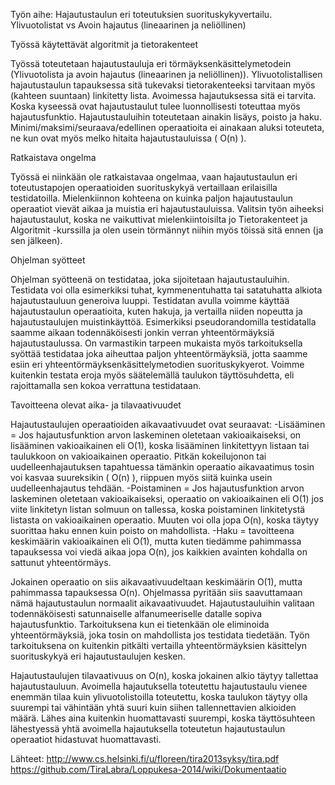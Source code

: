 Työn aihe: Hajautustaulun eri toteutuksien suorituskykyvertailu. Ylivuotolistat vs Avoin hajautus (lineaarinen ja neliöllinen)



Työssä käytettävät algoritmit ja tietorakenteet

Työssä toteutetaan hajautustauluja eri törmäyksenkäsittelymetodein (Ylivuotolista ja avoin hajautus (lineaarinen ja neliöllinen)). Ylivuotolistallisen hajautustaulun tapauksessa sitä tukevaksi tietorakenteeksi tarvitaan myös (kahteen suuntaan) linkitetty lista. Avoimessa hajautuksessa sitä ei tarvita. Koska kyseessä ovat hajautustaulut tulee luonnollisesti toteuttaa myös hajautusfunktio. Hajautustauluihin toteutetaan ainakin lisäys, poisto ja haku. Minimi/maksimi/seuraava/edellinen operaatioita ei ainakaan aluksi toteuteta, ne kun ovat myös melko hitaita hajautustauluissa ( O(n) ).



Ratkaistava ongelma

Työssä ei niinkään ole ratkaistavaa ongelmaa, vaan hajautustaulun eri toteutustapojen operaatioiden suorituskykyä vertaillaan erilaisilla testidatoilla. Mielenkiinnon kohteena on kuinka paljon hajautustaulun operaatiot vievät aikaa ja muistia eri hajautustauluissa. 
Valitsin työn aiheeksi hajautustaulut, koska ne vaikuttivat mielenkiintoisilta jo Tietorakenteet ja Algoritmit -kurssilla ja olen usein törmännyt niihin myös töissä sitä ennen (ja sen jälkeen).



Ohjelman syötteet

Ohjelman syötteenä on testidataa, joka sijoitetaan hajautustauluihin. Testidata voi olla esimerkiksi tuhat, kymmenentuhatta tai satatuhatta alkiota hajautustauluun generoiva luuppi. Testidatan avulla voimme käyttää hajautustaulun operaatioita, kuten hakuja, ja vertailla niiden nopeutta ja hajautustaulujen muistinkäyttöä. Esimerkiksi pseudorandomilla testidatalla saamme aikaan todennäköisesti jonkin verran yhteentörmäyksiä hajautustaulussa. On varmastikin tarpeen mukaista myös tarkoituksella syöttää testidataa joka aiheuttaa paljon yhteentörmäyksiä, jotta saamme esiin eri yhteentörmäyksenkäsittelymetodien suorituskykyerot. Voimme kuitenkin testata eroja myös säätelemällä taulukon täyttösuhdetta, eli rajoittamalla sen kokoa verrattuna testidataan.



Tavoitteena olevat aika- ja tilavaativuudet

Hajautustaulujen operaatioiden aikavaativuudet ovat seuraavat:
-Lisääminen = Jos hajautusfunktion arvon laskeminen oletetaan vakioaikaiseksi, on lisääminen vakioaikainen eli O(1), koska lisääminen linkitettyyn listaan tai taulukkoon on vakioaikainen operaatio. Pitkän kokeilujonon tai uudelleenhajautuksen tapahtuessa tämänkin operaatio aikavaatimus tosin voi kasvaa suureksikin ( O(n) ), riippuen myös siitä kuinka usein uudelleenhajautus tehdään.
-Poistaminen = Jos hajautusfunktion arvon laskeminen oletetaan vakioaikaiseksi, operaatio on vakioaikainen eli O(1) jos viite linkitetyn listan solmuun on tallessa, koska poistaminen linkitetystä listasta on vakioaikainen operaatio. Muuten voi olla jopa O(n), koska täytyy suorittaa haku ennen kuin poisto on mahdollista.
-Haku = tavoitteena keskimäärin vakioaikainen eli O(1), mutta kuten tiedämme pahimmassa tapauksessa voi viedä aikaa jopa O(n), jos kaikkien avainten kohdalla on sattunut yhteentörmäys.

Jokainen operaatio on siis aikavaativuudeltaan keskimäärin O(1), mutta pahimmassa tapauksessa O(n). Ohjelmassa pyritään siis saavuttamaan nämä hajautustaulun normaalit aikavaativuudet. Hajautustauluihin valitaan todennäköisesti satunnaiselle alfanumeeriselle datalle sopiva hajautusfunktio. Tarkoituksena kun ei tietenkään ole eliminoida yhteentörmäyksiä, joka tosin on mahdollista jos testidata tiedetään. Työn tarkoituksena on kuitenkin pitkälti vertailla yhteentörmäyksien käsittelyn suorituskykyä eri hajautustaulujen kesken.

Hajautustaulujen tilavaativuus on O(n), koska jokainen alkio täytyy tallettaa hajautustauluun. Avoimella hajautuksella toteutettu hajautustaulu vienee enemmän tilaa kuin ylivuotolistoilla toteutettu, koska taulukon täytyy olla suurempi tai vähintään yhtä suuri kuin siihen tallennettavien alkioiden määrä. Lähes aina kuitenkin huomattavasti suurempi, koska täyttösuhteen lähestyessä yhtä avoimella hajautuksella toteutetun hajautustaulun operaatiot hidastuvat huomattavasti.



Lähteet:
http://www.cs.helsinki.fi/u/floreen/tira2013syksy/tira.pdf
https://github.com/TiraLabra/Loppukesa-2014/wiki/Dokumentaatio
